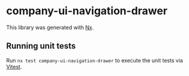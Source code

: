 # company-ui-navigation-drawer

This library was generated with [Nx](https://nx.dev).

## Running unit tests

Run `nx test company-ui-navigation-drawer` to execute the unit tests via [Vitest](https://vitest.dev/).
